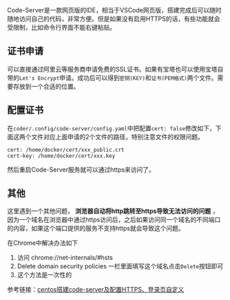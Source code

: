 Code-Server是一款网页版的IDE，相当于VSCode网页版，搭建完成后可以随时随地访问自己的代码，非常方便。但是如果没有启用HTTPS的话，有些功能就会受限制，比如命令行界面不能右键粘贴。

## 证书申请
可以直接通过阿里云等服务商申请免费的SSL证书。如果有宝塔也可以使用宝塔自带的`Let's Encrypt`申请。成功后可以得到`密钥(KEY)`和`证书(PEM格式)`两个文件。需要存放到一个合适的位置。

## 配置证书
在`coder/.config/code-server/config.yaml`中把配置`cert: false`修改如下，下面这两个文件对应上面申请的2个文件的路径，特别注意文件的权限问题。

```
cert: /home/docker/cert/xxx_public.crt
cert-key: /home/docker/cert/xxx.key
```
然后重启Code-Server服务就可以通过https来访问了。

## 其他

这里遇到一个其他问题， **浏览器自动将http跳转至https导致无法访问的问题** ，因为一个域名在浏览器中通过https访问后，之后如果访问同一个域名的不同端口的内容，如果这个端口提供的服务不支持https就会导致这个问题。

在Chrome中解决办法如下
1. 访问 chrome://net-internals/#hsts
2. Delete domain security policies 一栏里面填写这个域名点击`Delete`按钮即可
3. 这个方法是一次性的

参考链接：[centos搭建code-server及配置HTTPS、登录页自定义](https://juejin.cn/post/7230335974085525541)




